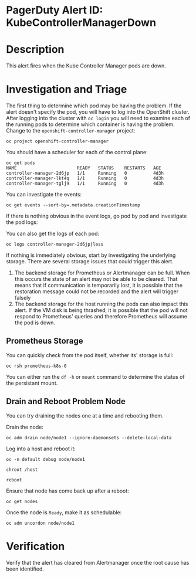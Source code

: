 # PagerDuty Alert ID: KubeControllerManagerDown

# Description

This alert fires when the Kube Controller Manager pods are down.

# Investigation and Triage
The first thing to determine which pod may be having the problem. If the alert doesn't specify the pod, you will have to log into the OpenShift cluster. After logging into the cluster with `oc login` you will need to examine each of the running pods to determine which container is having the problem. Change to the `openshift-controller-manager` project:

```
oc project openshift-controller-manager
```

You should have a scheduler for each of the control plane:

```
oc get pods
NAME                       READY   STATUS    RESTARTS   AGE
controller-manager-2d6jp   1/1     Running   0          4d3h
controller-manager-lkt4q   1/1     Running   0          4d3h
controller-manager-tglj9   1/1     Running   0          4d3h
```

You can investigate the events:

```
oc get events --sort-by=.metadata.creationTimestamp
```

If there is nothing obvious in the event logs, go pod by pod and investigate the pod logs:

You can also get the logs of each pod:

```
oc logs controller-manager-2d6jp|less
```

If nothing is immediately obvious, start by investigating the underlying storage. There are several storage issues that could trigger this alert.

1. The backend storage for Prometheus or Alertmanager can be full. When this occurs the state of an alert may not be able to be cleared. That means that if communication is temporarily lost, it is possible that the restoration message could not be recorded and the alert will trigger falsely
2. The backend storage for the host running the pods can also impact this alert. If the VM disk is being thrashed, it is possible that the pod will not respond to Prometheus' queries and therefore Prometheus will assume the pod is down.

## Prometheus Storage

You can quickly check from the pod itself, whether its' storage is full:

```
oc rsh prometheus-k8s-0
```

You can either run the `df -h` or `mount` command to determine the status of the persistant mount. 

## Drain and Reboot Problem Node

You can try draining the nodes one at a time and rebooting them.

Drain the node:
```
oc adm drain node/node1 --ignore-daemonsets --delete-local-data
```

Log into a host and reboot it:
```
oc -n default debug node/node1

chroot /host

reboot
```

Ensure that node has come back up after a reboot:

```
oc get nodes
```

Once the node is `Ready`, make it as schedulable:

```
oc adm uncordon node/node1
```

# Verification
Verify that the alert has cleared from Alertmanager once the root cause has been identified.